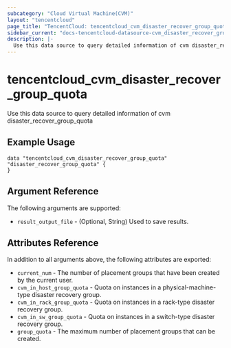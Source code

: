 ```yaml
---
subcategory: "Cloud Virtual Machine(CVM)"
layout: "tencentcloud"
page_title: "TencentCloud: tencentcloud_cvm_disaster_recover_group_quota"
sidebar_current: "docs-tencentcloud-datasource-cvm_disaster_recover_group_quota"
description: |-
  Use this data source to query detailed information of cvm disaster_recover_group_quota
---
```


# tencentcloud_cvm_disaster_recover_group_quota

Use this data source to query detailed information of cvm disaster_recover_group_quota

## Example Usage

```hcl
data "tencentcloud_cvm_disaster_recover_group_quota" "disaster_recover_group_quota" {
}
```

## Argument Reference

The following arguments are supported:

* `result_output_file` - (Optional, String) Used to save results.

## Attributes Reference

In addition to all arguments above, the following attributes are exported:

* `current_num` - The number of placement groups that have been created by the current user.
* `cvm_in_host_group_quota` - Quota on instances in a physical-machine-type disaster recovery group.
* `cvm_in_rack_group_quota` - Quota on instances in a rack-type disaster recovery group.
* `cvm_in_sw_group_quota` - Quota on instances in a switch-type disaster recovery group.
* `group_quota` - The maximum number of placement groups that can be created.


